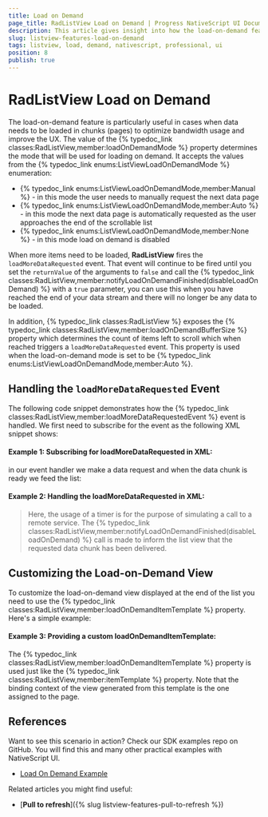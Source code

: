 ```yaml
---
title: Load on Demand
page_title: RadListView Load on Demand | Progress NativeScript UI Documentation
description: This article gives insight into how the load-on-demand feature is used.
slug: listview-features-load-on-demand
tags: listview, load, demand, nativescript, professional, ui
position: 8
publish: true
---
```

# RadListView Load on Demand
The load-on-demand feature is particularly useful in cases when data needs to be loaded in chunks (pages) to optimize bandwidth usage and improve the UX. The value of the {% typedoc_link classes:RadListView,member:loadOnDemandMode %} property determines the mode that will be used for loading on demand. It accepts the values from the {% typedoc_link enums:ListViewLoadOnDemandMode %} enumeration:

* {% typedoc_link enums:ListViewLoadOnDemandMode,member:Manual %} - in this mode the user needs to manually request the next data page
* {% typedoc_link enums:ListViewLoadOnDemandMode,member:Auto %} - in this mode the next data page is automatically requested as the user approaches the end of the scrollable list
* {% typedoc_link enums:ListViewLoadOnDemandMode,member:None %} - in this mode load on demand is disabled

When more items need to be loaded, **RadListView** fires the `loadMoreDataRequested` event. That event will continue to be fired until you set the `returnValue` of the arguments to `false` and call the {% typedoc_link classes:RadListView,member:notifyLoadOnDemandFinished(disableLoadOnDemand) %} with a `true` parameter, you can use this when you have reached the end of your data stream and there will no longer be any data to be loaded.

In addition, {% typedoc_link classes:RadListView %} exposes the {% typedoc_link classes:RadListView,member:loadOnDemandBufferSize %} property which determines the count of items left to scroll which when reached triggers a `loadMoreDataRequested` event. This property is used when the load-on-demand mode is set to be {% typedoc_link enums:ListViewLoadOnDemandMode,member:Auto %}.

## Handling the `loadMoreDataRequested` Event
The following code snippet demonstrates how the {% typedoc_link classes:RadListView,member:loadMoreDataRequestedEvent %} event is handled. We first need to subscribe for the event as the following XML snippet shows:

#### __Example 1: Subscribing for loadMoreDataRequested in XML:__
<snippet id='listview-load-on-demand-xml'/>

in our event handler we make a data request and when the data chunk is ready we feed the list:

#### __Example 2: Handling the loadMoreDataRequested in XML:__
<snippet id='listview-load-on-demand-handler'/>

> Here, the usage of a timer is for the purpose of simulating a call to a remote service. The {% typedoc_link classes:RadListView,member:notifyLoadOnDemandFinished(disableLoadOnDemand) %} call is made to inform the list view that the requested data chunk has been delivered.

## Customizing the Load-on-Demand View
To customize the load-on-demand view displayed at the end of the list you need to use the {% typedoc_link classes:RadListView,member:loadOnDemandItemTemplate %} property. Here's a simple example:

#### __Example 3: Providing a custom loadOnDemandItemTemplate:__
<snippet id='listview-load-on-demand-custom-view'/>

The {% typedoc_link classes:RadListView,member:loadOnDemandItemTemplate %} property is used just like the {% typedoc_link classes:RadListView,member:itemTemplate %} property. Note that the binding context of the view generated from this template is the one assigned to the page.


## References
Want to see this scenario in action?
Check our SDK examples repo on GitHub. You will find this and many other practical examples with NativeScript UI.

* [Load On Demand Example](https://github.com/NativeScript/nativescript-ui-samples/tree/master/listview/app/examples/load-on-demand)

Related articles you might find useful:

* [**Pull to refresh**]({% slug listview-features-pull-to-refresh %})
